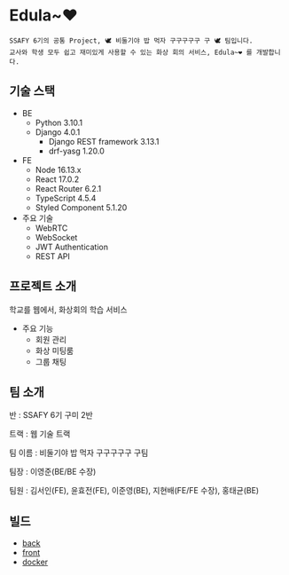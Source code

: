# Edula~❤

```
SSAFY 6기의 공통 Project, 🕊 비둘기야 밥 먹자 구구구구구 구 🕊 팀입니다.
교사와 학생 모두 쉽고 재미있게 사용할 수 있는 화상 회의 서비스, Edula~❤ 를 개발합니다.
```

## 기술 스택

- BE
  - Python 3.10.1
  - Django 4.0.1
    - Django REST framework 3.13.1
    - drf-yasg 1.20.0
- FE
  - Node 16.13.x
  - React 17.0.2
  - React Router 6.2.1
  - TypeScript 4.5.4
  - Styled Component 5.1.20
- 주요 기술
  - WebRTC
  - WebSocket
  - JWT Authentication
  - REST API

## 프로젝트 소개

학교를 웹에서, 화상회의 학습 서비스

- 주요 기능
  - 회원 관리
  - 화상 미팅룸
  - 그룹 채팅

## 팀 소개

반 : SSAFY 6기 구미 2반

트랙 : 웹 기술 트랙

팀 이름 : 비둘기야 밥 먹자 구구구구구 구팀

팀장 : 이영준(BE/BE 수장)

팀원 : 김서인(FE), 윤효전(FE), 이준영(BE), 지현배(FE/FE 수장), 홍태균(BE)

## 빌드

- [back](/backend/README.md)
- [front](/frontend/README.md)
- [docker](/docker/README.md)
